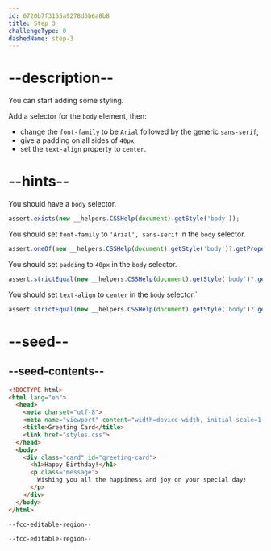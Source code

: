 ```yaml
---
id: 6720b7f3155a9278d6b6a8b8
title: Step 3
challengeType: 0
dashedName: step-3
---
```


# --description--

You can start adding some styling.

Add a selector for the `body` element, then: 

- change the `font-family` to be `Arial` followed by the generic `sans-serif`,
- give a padding on all sides of `40px`,
- set the `text-align` property to `center`.

# --hints--

You should have a `body` selector.

```js
assert.exists(new __helpers.CSSHelp(document).getStyle('body'));
```

You should set `font-family` to `'Arial', sans-serif` in the `body` selector.

```js
assert.oneOf(new __helpers.CSSHelp(document).getStyle('body')?.getPropertyValue('font-family'), ["'Arial', sans-serif", "Arial, sans-serif"]);
```

You should set `padding` to `40px` in the `body` selector.

```js
assert.strictEqual(new __helpers.CSSHelp(document).getStyle('body')?.getPropertyValue('padding'), "40px");
```

You should set `text-align` to `center` in the `body` selector.`

```js
assert.strictEqual(new __helpers.CSSHelp(document).getStyle('body')?.getPropertyValue('text-align'), "center");
```

# --seed--

## --seed-contents--

```html
<!DOCTYPE html>
<html lang="en">
  <head>
    <meta charset="utf-8">
    <meta name="viewport" content="width=device-width, initial-scale=1.0">
    <title>Greeting Card</title>
    <link href="styles.css">
  </head>
  <body>
    <div class="card" id="greeting-card">
      <h1>Happy Birthday!</h1>
      <p class="message">
        Wishing you all the happiness and joy on your special day!
      </p>
  	</div>
  </body>
</html>

```

```css
--fcc-editable-region--

--fcc-editable-region--

```
